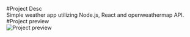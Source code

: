 #Project Desc <br/>
Simple weather app utilizing Node.js, React and openweathermap API. <br/>
#Project preview <br/>
![Project preview](preview.jpg)
